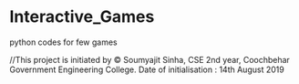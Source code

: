 # Interactive_Games
python codes for few games

//This project is initiated by © Soumyajit Sinha, CSE 2nd year, Coochbehar Government Engineering College.
Date of initialisation : 14th August 2019
